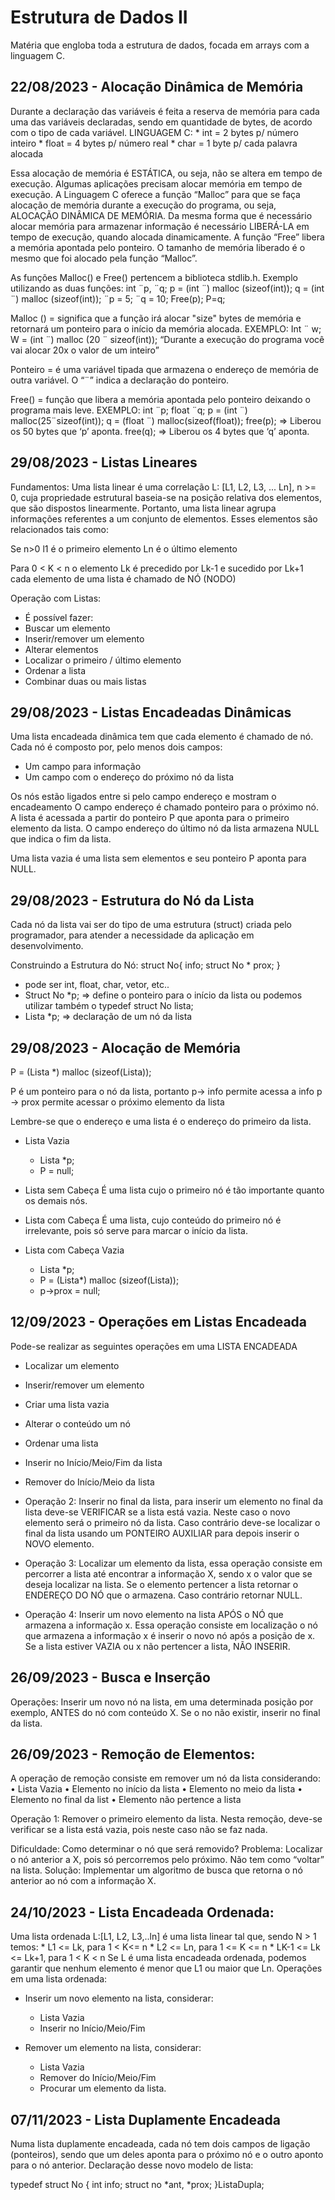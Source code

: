 # Estrutura de Dados II
Matéria que engloba toda a estrutura de dados, focada em arrays com a linguagem C.

## 22/08/2023 - Alocação Dinâmica de Memória
Durante a declaração das variáveis é feita a reserva de memória para cada uma das variáveis declaradas, sendo em quantidade de bytes, de acordo com o tipo de cada variável.
LINGUAGEM C:
    * int = 2 bytes p/ número inteiro
    * float = 4 bytes p/ número real
    * char = 1 byte p/ cada palavra alocada

Essa alocação de memória é ESTÁTICA, ou seja, não se altera em tempo de execução.
Algumas aplicações precisam alocar memória em tempo de execução. A Linguagem C oferece a função “Malloc” para que se faça alocação de memória durante a execução do programa, ou seja, ALOCAÇÃO DINÂMICA DE MEMÓRIA.
Da mesma forma que é necessário alocar memória para armazenar informação é necessário LIBERÁ-LA em tempo de execução, quando alocada dinamicamente.
A função “Free” libera a memória apontada pelo ponteiro. O tamanho de memória liberado é o mesmo que foi alocado pela função “Malloc”.

As funções Malloc() e Free() pertencem a biblioteca stdlib.h.
Exemplo utilizando as duas funções:
int ¨p, ¨q;
p = (int ¨) malloc (sizeof(int));
q = (int ¨) malloc (sizeof(int));
¨p = 5;
¨q = 10;
Free(p);
P=q;

Malloc () = significa que a função irá alocar "size" bytes de memória e retornará um ponteiro para o início da memória alocada.
EXEMPLO: 
Int ¨ w;
W = (int ¨) malloc (20 ¨ sizeof(int));
“Durante a execução do programa você vai alocar 20x o valor de um inteiro”

Ponteiro = é uma variável tipada que armazena o endereço de memória de outra variável. O “¨” indica a declaração do ponteiro.

Free() = função que libera a memória apontada pelo ponteiro deixando o programa mais leve.
EXEMPLO: 
int  ¨p;
float ¨q;
p = (int ¨) malloc(25¨sizeof(int));
q = (float ¨) malloc(sizeof(float));
free(p);   => Liberou os 50 bytes que ‘p’ aponta.
free(q);   => Liberou os 4 bytes que ‘q’ aponta.

## 29/08/2023 - Listas Lineares
Fundamentos: 
Uma lista linear é uma correlação L: [L1, L2, L3, ... Ln], n >= 0, cuja propriedade estrutural baseia-se na posição relativa dos elementos, que são dispostos linearmente. Portanto, uma lista linear agrupa informações referentes a um conjunto de elementos. Esses elementos são relacionados tais como:

Se n>0 l1 é o primeiro elemento
	Ln é o último elemento

Para 0 < K < n o elemento Lk é precedido por Lk-1 e sucedido por Lk+1 cada elemento de uma lista é chamado de NÓ (NODO)

Operação com Listas:
* É possível fazer:
* Buscar um elemento
* Inserir/remover um elemento
* Alterar elementos
* Localizar o primeiro / último elemento
* Ordenar a lista
* Combinar duas ou mais listas

## 29/08/2023 - Listas Encadeadas Dinâmicas
Uma lista encadeada dinâmica tem que cada elemento é chamado de nó. Cada nó é composto por, pelo menos dois campos:
* Um campo para informação
* Um campo com o endereço do próximo nó da lista

Os nós estão ligados entre si pelo campo endereço e mostram o encadeamento
O campo endereço é chamado ponteiro para o próximo nó. A lista é acessada a partir do ponteiro P que aponta para o primeiro elemento da lista. O campo endereço do último nó da lista armazena NULL que indica o fim da lista.

Uma lista vazia é uma lista sem elementos e seu ponteiro P aponta para NULL.

## 29/08/2023 - Estrutura do Nó da Lista
Cada nó da lista vai ser do tipo de uma estrutura (struct) criada pelo programador, para atender a necessidade da aplicação em desenvolvimento.

Construindo a Estrutura do Nó:
struct No{
	<tipo> info;
	struct No * prox;
}

* <tipo> pode ser int, float, char, vetor, etc..
* Struct No *p; => define o ponteiro para o início da lista ou podemos utilizar também o typedef struct No lista;
* Lista *p; => declaração de um nó da lista

## 29/08/2023 - Alocação de Memória
P = (Lista *) malloc (sizeof(Lista));

P é um ponteiro para o nó da lista, portanto
p-> info permite acessa a info
p -> prox permite acessar o próximo elemento da lista

Lembre-se que o endereço e uma lista é o endereço do primeiro da lista.

* Lista Vazia
    * Lista *p;
    * P = null;

* Lista sem Cabeça
É uma lista cujo o primeiro nó é tão importante quanto os demais nós.

* Lista com Cabeça
É uma lista, cujo conteúdo do primeiro nó é irrelevante, pois só serve para marcar o início da lista.

* Lista com Cabeça Vazia
    * Lista *p;
    * P = (Lista*) malloc (sizeof(Lista));
    * p->prox = null;

## 12/09/2023 - Operações em Listas Encadeada
Pode-se realizar as seguintes operações em uma LISTA ENCADEADA
* Localizar um elemento
* Inserir/remover um elemento
* Criar uma lista vazia
* Alterar o conteúdo um nó
* Ordenar uma lista
* Inserir no Início/Meio/Fim da lista
* Remover do Início/Meio da lista

* Operação 2: Inserir no final da lista, para inserir um elemento no final da lista deve-se VERIFICAR se a lista está vazia. Neste caso o novo elemento será o primeiro nó da lista. Caso contrário deve-se localizar o final da lista usando um PONTEIRO AUXILIAR para depois inserir o NOVO elemento.

* Operação 3: Localizar um elemento da lista, essa operação consiste em percorrer a lista até encontrar a informação X, sendo x o valor que se deseja localizar na lista. Se o elemento pertencer a lista retornar o ENDEREÇO DO NÓ que o armazena. Caso contrário retornar NULL.

* Operação 4: Inserir um novo elemento na lista APÓS o NÓ que armazena a informação x. Essa operação consiste em localização o nó que armazena a informação x é inserir o novo nó após a posição de x. Se a lista estiver VAZIA ou x não pertencer a lista, NÃO INSERIR.

## 26/09/2023 - Busca e Inserção
Operações: Inserir um novo nó na lista, em uma determinada posição por exemplo, ANTES do nó com conteúdo X. Se o no não existir, inserir no final da lista.

## 26/09/2023 - Remoção de Elementos:
A operação de remoção consiste em remover um nó da lista considerando:
•	Lista Vazia
•	Elemento no início da lista
•	Elemento no meio da lista
•	Elemento no final da list
•	Elemento não pertence a lista

Operação 1: Remover o primeiro elemento da lista. Nesta remoção, deve-se verificar se a lista está vazia, pois neste caso não se faz nada. 

Dificuldade: Como determinar o nó que será removido?
Problema: Localizar o nó anterior a X,  pois só percorremos pelo próximo. Não tem como “voltar” na lista.
Solução: Implementar um algoritmo de busca que retorna o nó anterior ao nó com a informação X. 

## 24/10/2023 - Lista Encadeada Ordenada:
Uma lista ordenada L:[L1, L2, L3,..ln] é uma lista linear tal que, sendo N > 1 temos:
    * L1 <= Lk, para 1 < K<= n
    * L2 <= Ln, para 1 <= K <= n
    * LK-1 <= Lk <= Lk+1, para 1 < K < n
Se L é uma lista encadeada ordenada, podemos garantir que nenhum elemento é menor que L1 ou maior que Ln.
Operações em uma lista ordenada:
* Inserir um novo elemento na lista, considerar:
    * Lista Vazia
    * Inserir no Início/Meio/Fim

* Remover um elemento na lista, considerar:
    * Lista Vazia
    * Remover do Início/Meio/Fim
    * Procurar um elemento da lista.

## 07/11/2023 - Lista Duplamente Encadeada 
Numa lista duplamente encadeada, cada nó tem dois campos de ligação (ponteiros), sendo que um deles aponta para o próximo nó e o outro aponto para o nó anterior.
Declaração desse novo modelo de lista:

typedef struct No {
    int info;
	struct no *ant, *prox;
}ListaDupla;













